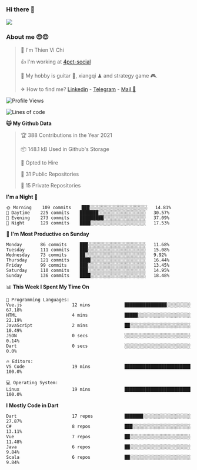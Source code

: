 ### Hi there 👋
![](https://media1.tenor.com/images/9aa4aee77151757a310fcdb4b8fd2a0a/tenor.gif?itemid=12671405)

### About me 😍😍

> 🙎 I'm Thien Vi Chi
> 
> 👍 I'm working at [4pet-social](https://github.com/4pet-social)
>
> 🥞 My hobby is guitar 🎸, xiangqi ♟ and strategy game 🎮.
> 
> ✈ How to find me? [Linkedin](https://www.linkedin.com/in/tvc12/) - [Telegram](https://t.me/yeutham212) - [Mail 📧](mailto:meomeocf98@gmail.com)
> 

<!--START_SECTION:waka-->
![Profile Views](http://img.shields.io/badge/Profile%20Views-4-blue)

![Lines of code](https://img.shields.io/badge/From%20Hello%20World%20I%27ve%20Written-731567%20lines%20of%20code-blue)

**🐱 My Github Data** 

> 🏆 388 Contributions in the Year 2021
 > 
> 📦 148.1 kB Used in Github's Storage 
 > 
> 💼 Opted to Hire
 > 
> 📜 31 Public Repositories 
 > 
> 🔑 15 Private Repositories  
 > 
**I'm a Night 🦉** 

```text
🌞 Morning    109 commits    ███░░░░░░░░░░░░░░░░░░░░░░   14.81% 
🌆 Daytime    225 commits    ███████░░░░░░░░░░░░░░░░░░   30.57% 
🌃 Evening    273 commits    █████████░░░░░░░░░░░░░░░░   37.09% 
🌙 Night      129 commits    ████░░░░░░░░░░░░░░░░░░░░░   17.53%

```
📅 **I'm Most Productive on Sunday** 

```text
Monday       86 commits     ███░░░░░░░░░░░░░░░░░░░░░░   11.68% 
Tuesday      111 commits    ███░░░░░░░░░░░░░░░░░░░░░░   15.08% 
Wednesday    73 commits     ██░░░░░░░░░░░░░░░░░░░░░░░   9.92% 
Thursday     121 commits    ████░░░░░░░░░░░░░░░░░░░░░   16.44% 
Friday       99 commits     ███░░░░░░░░░░░░░░░░░░░░░░   13.45% 
Saturday     110 commits    ███░░░░░░░░░░░░░░░░░░░░░░   14.95% 
Sunday       136 commits    ████░░░░░░░░░░░░░░░░░░░░░   18.48%

```


📊 **This Week I Spent My Time On** 

```text
💬 Programming Languages: 
Vue.js                   12 mins             ████████████████░░░░░░░░░   67.18% 
HTML                     4 mins              █████░░░░░░░░░░░░░░░░░░░░   22.19% 
JavaScript               2 mins              ██░░░░░░░░░░░░░░░░░░░░░░░   10.49% 
JSON                     0 secs              ░░░░░░░░░░░░░░░░░░░░░░░░░   0.14% 
Dart                     0 secs              ░░░░░░░░░░░░░░░░░░░░░░░░░   0.0%

🔥 Editors: 
VS Code                  19 mins             █████████████████████████   100.0%

💻 Operating System: 
Linux                    19 mins             █████████████████████████   100.0%

```

**I Mostly Code in Dart** 

```text
Dart                     17 repos            ███████░░░░░░░░░░░░░░░░░░   27.87% 
C#                       8 repos             ███░░░░░░░░░░░░░░░░░░░░░░   13.11% 
Vue                      7 repos             ██░░░░░░░░░░░░░░░░░░░░░░░   11.48% 
Java                     6 repos             ██░░░░░░░░░░░░░░░░░░░░░░░   9.84% 
Scala                    6 repos             ██░░░░░░░░░░░░░░░░░░░░░░░   9.84%

```



<!--END_SECTION:waka-->